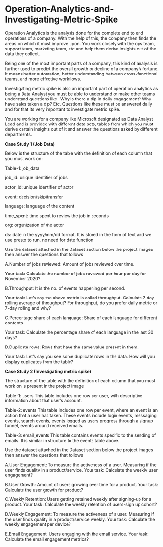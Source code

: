 # Operation-Analytics-and-Investigating-Metric-Spike
Operation Analytics is the analysis done for the complete end to end operations of a company. With the help of this, the company then finds the areas on which it must improve upon. You work closely with the ops team, support team, marketing team, etc and help them derive insights out of the data they collect.

Being one of the most important parts of a company, this kind of analysis is further used to predict the overall growth or decline of a company’s fortune. It means better automation, better understanding between cross-functional teams, and more effective workflows.

Investigating metric spike is also an important part of operation analytics as being a Data Analyst you must be able to understand or make other teams understand questions like- Why is there a dip in daily engagement? Why have sales taken a dip? Etc. Questions like these must be answered daily and for that its very important to investigate metric spike.

You are working for a company like Microsoft designated as Data Analyst Lead and is provided with different data sets, tables from which you must derive certain insights out of it and answer the questions asked by different departments.

**Case Study 1 (Job Data)**

Below is the structure of the table with the definition of each column that you must work on:

Table-1: job_data

job_id: unique identifier of jobs

actor_id: unique identifier of actor

event: decision/skip/transfer

language: language of the content

time_spent: time spent to review the job in seconds

org: organization of the actor

ds: date in the yyyy/mm/dd format. It is stored in the form of text and we use presto to run. no need for date function

Use the dataset attached in the Dataset section below the project images then answer the questions that follows

A.Number of jobs reviewed: Amount of jobs reviewed over time.

Your task: Calculate the number of jobs reviewed per hour per day for November 2020?

B.Throughput: It is the no. of events happening per second.

Your task: Let’s say the above metric is called throughput. Calculate 7 day rolling average of throughput? For throughput, do you prefer daily metric or 7-day rolling and why?

C.Percentage share of each language: Share of each language for different contents.

Your task: Calculate the percentage share of each language in the last 30 days?

D.Duplicate rows: Rows that have the same value present in them.

Your task: Let’s say you see some duplicate rows in the data. How will you display duplicates from the table? 

**Case Study 2 (Investigating metric spike)**

The structure of the table with the definition of each column that you must work on is present in the project image

Table-1: users
This table includes one row per user, with descriptive information about that user’s account.

Table-2: events
This table includes one row per event, where an event is an action that a user has taken. These events include login events, messaging events, search events, events logged as users progress through a signup funnel, events around received emails.

Table-3: email_events
This table contains events specific to the sending of emails. It is similar in structure to the events table above.

Use the dataset attached in the Dataset section below the project images then answer the questions that follows

A.User Engagement: To measure the activeness of a user. Measuring if the user finds quality in a product/service.
Your task: Calculate the weekly user engagement?

B.User Growth: Amount of users growing over time for a product.
Your task: Calculate the user growth for product?

C.Weekly Retention: Users getting retained weekly after signing-up for a product.
Your task: Calculate the weekly retention of users-sign up cohort?

D.Weekly Engagement: To measure the activeness of a user. Measuring if the user finds quality in a product/service weekly.
Your task: Calculate the weekly engagement per device?

E.Email Engagement: Users engaging with the email service.
Your task: Calculate the email engagement metrics?
